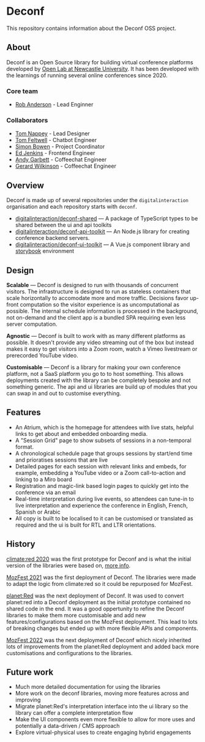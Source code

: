 # Deconf

This repository contains information about the Deconf OSS project.

## About

Deconf is an Open Source library for building virtual conference platforms developed by [Open Lab at Newcastle University](http://openlab.ncl.ac.uk/). It has been developed with the learnings of running several online conferences since 2020.

### Core team

- [Rob Anderson](https://www.r0b.io/) - Lead Enginner

### Collaborators

- [Tom Nappey](https://openlab.ncl.ac.uk/people/tom-nappey/) - Lead Designer
- [Tom Feltwell](https://openlab.ncl.ac.uk/people/tom-feltwell/) - Chatbot Engineer
- [Simon Bowen](https://openlab.ncl.ac.uk/people/simon-bowen/) - Project Coordinator
- [Ed Jenkins](https://edjenkins.co.uk/) - Frontend Engineer
- [Andy Garbett](http://andygarbett.co.uk/) - Coffeechat Engineer
- [Gerard Wilkinson](https://gerardwilkinson.com/) - Coffeechat Engineer

## Overview

Deconf is made up of several repositories under the `digitalinteraction` organisation and each repository starts with `deconf`.

- [digitalinteraction/deconf-shared](https://github.com/digitalinteraction/deconf-shared) —
  A package of TypeScript types to be shared between the ui and api toolkits
- [digitalinteraction/deconf-api-toolkit](https://github.com/digitalinteraction/deconf-api-toolkit) —
  An Node.js library for creating conference backend servers.
- [digitalinteraction/deconf-ui-toolkit](https://github.com/digitalinteraction/deconf-ui-toolkit) —
  A Vue.js component library and [storybook](https://deconf.openlab.dev/) environment

## Design

**Scalable** — Deconf is designed to run with thousands of concurrent visitors. The infrastructure is designed to run as stateless containers that scale horizontally to accomodate more and more traffic. Decisions favor up-front computation so the visitor experience is as uncomputational as possible. The internal schedule information is processed in the background, not on-demand and the client app is a bundled SPA requiring even less server computation.

**Agnostic** — Deconf is built to work with as many different platforms as possible. It doesn't provide any video streaming out of the box but instead makes it easy to get visitors into a Zoom room, watch a Vimeo livestream or prerecorded YouTube video.

**Customisable** — Deconf is a library for making your own conference platform, not a SaaS platform you go to to host something. This allows deployments created with the library can be completely bespoke and not something generic. The api and ui libraries are build up of modules that you can swap in and out to customise everything.

## Features

- An Atrium, which is the homepage for attendees with live stats, helpful links to get about and embedded onboarding media.
- A "Session Grid" page to show subsets of sessions in a non-temporal format.
- A chronological schedule page that groups sessions by start/end time and prioratises sessions that are live
- Detailed pages for each session with relevant links and embeds, for example, embedding a YouTube video or a Zoom call-to-action and linking to a Miro board
- Registration and magic-link based login pages to quickly get into the conference via an email
- Real-time interpretation during live events, so attendees can tune-in to live interpretation and experience the conference in English, French, Spanish or Arabic
- All copy is built to be localised to it can be customised or translated as required and the ui is built for RTL and LTR orientations.

## History

[climate:red 2020](https://climate.red) was the first prototype for Deconf and is what the initial version of the libraries were based on, [more info](https://github.com/digitalinteraction/climatered).

[MozFest 2021](https://www.mozillafestival.org) was the first deployment of Deconf. The libraries were made to adapt the logic from climate:red so it could be repurposed for MozFest.

[planet:Red](https://planetredsummit.com) was the next deployment of Deconf. It was used to convert planet:red into a Deconf deployment as the initial prototype contained no shared code in the end. It was a good oppertunity to refine the Deconf libraries to make them more customisable and add new features/configurations based on the MozFest deployment. This lead to lots of breaking changes but ended up with more flexible APIs and components.

[MozFest 2022](https://www.mozillafestival.org) was the next deployment of Deconf which nicely inherited lots of improvements from the planet:Red deployment and added back more customisations and configurations to the libraries.

## Future work

- Much more detailed documentation for using the libraries
- More work on the deconf libraries, moving more features across and improving
- Migrate planet:Red's interpretation interface into the ui library so the library can offer a complete interpretation flow
- Make the UI components even more flexible to allow for more uses and potentially a data-driven / CMS approach
- Explore virtual-physical uses to create engaging hybrid engagements
